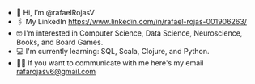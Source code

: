 - 👋 Hi, I’m @rafaelRojasV
- 🖇️ My LinkedIn https://www.linkedin.com/in/rafael-rojas-001906263/
- 🤓 I'm interested in Computer Science, Data Science, Neuroscience, Books, and Board Games.
- 💻 I'm currently learning: SQL, Scala, Clojure, and Python.
- 🖖🏽 If you want to communicate with me here's my email rafarojasv6@gmail.com

<!---
Mollymauk666/Mollymauk666 is a ✨ special ✨ repository because its `README.md` (this file) appears on your GitHub profile.
You can click the Preview link to take a look at your changes.
--->
